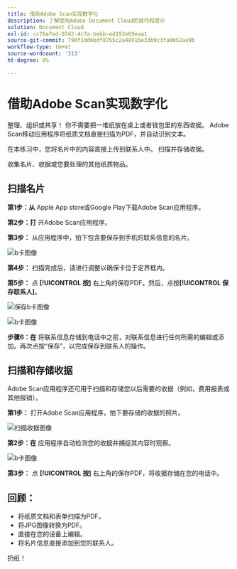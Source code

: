 ```yaml
---
title: 借助Adobe Scan实现数字化
description: 了解使用Adobe Document Cloud的技巧和提示
solution: Document Cloud
exl-id: cc76a7ed-07d2-4c7a-bebb-ed193e69eaa1
source-git-commit: 790f1dd6bdf8755c2a4891be33b9c3fa0052ae9b
workflow-type: tm+mt
source-wordcount: '313'
ht-degree: 0%

---
```


# 借助Adobe Scan实现数字化

整理、组织或共享！ 你不需要把一堆纸放在桌上或者钱包里的东西收据。 Adobe Scan移动应用程序将纸质文档直接扫描为PDF，并自动识别文本。

在本练习中，您将名片中的内容直接上传到联系人中。 扫描并存储收据。

收集名片、收据或您要处理的其他纸质物品。

## 扫描名片

**第1步：从** Apple App store或Google Play下载Adobe Scan应用程序。

**第2步：打** 开Adobe Scan应用程序。

**第3步：** 从应用程序中，拍下包含要保存到手机的联系信息的名片。

![b卡图像](assets/scanbcard.png)


**第4步：** 扫描完成后，请进行调整以确保卡位于定界框内。

**第5步：** 点 **[!UICONTROL 按]** 右上角的保存PDF。然后，点按&#x200B;**[!UICONTROL 保存联系人]**。


![保存b卡图像](assets/savecontact.jpg)

![b卡图像](assets/savecontact.png)

**步骤6：在** 将联系信息存储到电话中之前，对联系信息进行任何所需的编辑或添加。再次点按“保存”，以完成保存到联系人的操作。

## 扫描和存储收据

Adobe Scan应用程序还可用于扫描和存储您以后需要的收据（例如，费用报表或其他报销）。

**第1步：** 打开Adobe Scan应用程序，拍下要存储的收据的照片。

![扫描收据图像](assets/scanreceipt.png)


**第2步：在** 应用程序自动检测您的收据并捕捉其内容时观察。

![b卡图像](assets/receiptoutput.jpg)

**第3步：** 点 **[!UICONTROL 按]** 右上角的保存PDF，将收据存储在您的电话中。


## 回顾：

* 将纸质文档和表单扫描为PDF。
* 将JPG图像转换为PDF。
* 直接在您的设备上编辑。
* 将名片信息直接添加到您的联系人。

扔纸！
